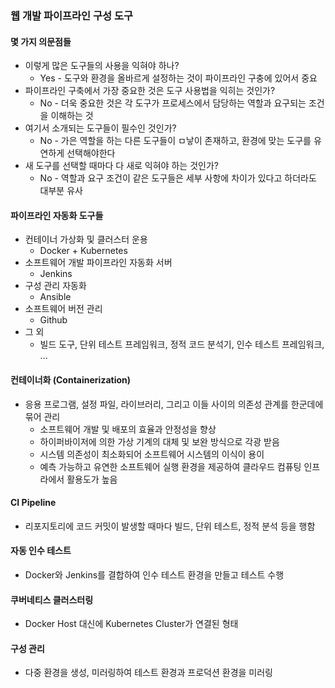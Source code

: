 ### 웹 개발 파이프라인 구성 도구
#### 몇 가지 의문점들
- 이렇게 많은 도구들의 사용을 익혀야 하나?
    - Yes - 도구와 환경을 올바르게 설정하는 것이 파이프라인 구충에 있어서 중요
- 파이프라인 구축에서 가장 중요한 것은 도구 사용법을 익히는 것인가?
    - No - 더욱 중요한 것은 각 도구가 프로세스에서 담당하는 역할과 요구되는 조건을 이해하는 것
- 여기서 소개되는 도구들이 필수인 것인가?
    - No - 가은 역할을 하는 다른 도구들이 ㅁ낳이 존재하고, 환경에 맞는 도구를 유연하게 선택해야한다
- 새 도구를 선택할 때마다 다 새로 익혀야 하는 것인가?
    - No - 역할과 요구 조건이 같은 도구들은 세부 사항에 차이가 있다고 하더라도 대부분 유사
#### 파이프라인 자동화 도구들
- 컨테이너 가상화 및 클러스터 운용
    - Docker + Kubernetes
- 소프트웨어 개발 파이프라인 자동화 서버
    - Jenkins
- 구성 관리 자동화
    - Ansible
- 소프트웨어 버전 관리
    - Github
- 그 외
    - 빌드 도구, 단위 테스트 프레임워크, 정적 코드 분석기, 인수 테스트 프레임워크, ...
#### 컨테이너화 (Containerization)
- 응용 프로그램, 설정 파일, 라이브러리, 그리고 이들 사이의 의존성 관계를 한군데에 묶어 관리
    - 소프트웨어 개발 및 배포의 효율과 안정성을 향상
    - 하이퍼바이저에 의한 가상 기계의 대체 및 보완 방식으로 각광 받음
    - 시스템 의존성이 최소화되어 소프트웨어 시스템의 이식이 용이
    - 예측 가능하고 유연한 소프트웨어 실행 환경을 제공하여 클라우드 컴퓨팅 인프라에서 활용도가 높음
#### CI Pipeline
- 리포지토리에 코드 커밋이 발생할 때마다 빌드, 단위 테스트, 정적 분석 등을 행함
#### 자동 인수 테스트
- Docker와 Jenkins를 결합하여 인수 테스트 환경을 만들고 테스트 수행
#### 쿠버네티스 클러스터링
- Docker Host 대신에 Kubernetes Cluster가 연결된 형태
#### 구성 관리
- 다중 환경을 생성, 미러링하여 테스트 환경과 프로덕션 환경을 미러링
